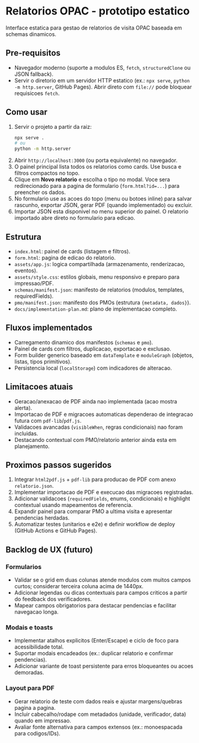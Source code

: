 # Relatorios OPAC - prototipo estatico

Interface estatica para gestao de relatorios de visita OPAC baseada em schemas dinamicos.

## Pre-requisitos

- Navegador moderno (suporte a modulos ES, `fetch`, `structuredClone` ou JSON fallback).
- Servir o diretorio em um servidor HTTP estatico (ex.: `npx serve`, `python -m http.server`, GitHub Pages). Abrir direto com `file://` pode bloquear requisicoes `fetch`.

## Como usar

1. Servir o projeto a partir da raiz:
   ```bash
   npx serve .
   # ou
   python -m http.server
   ```
2. Abrir `http://localhost:3000` (ou porta equivalente) no navegador.
3. O painel principal lista todos os relatorios como cards. Use busca e filtros compactos no topo.
4. Clique em **Novo relatorio** e escolha o tipo no modal. Voce sera redirecionado para a pagina de formulario (`form.html?id=...`) para preencher os dados.
5. No formulario use as acoes do topo (menu ou botoes inline) para salvar rascunho, exportar JSON, gerar PDF (quando implementado) ou excluir.
6. Importar JSON esta disponivel no menu superior do painel. O relatorio importado abre direto no formulario para edicao.

## Estrutura

- `index.html`: painel de cards (listagem e filtros).
- `form.html`: pagina de edicao do relatorio.
- `assets/app.js`: logica compartilhada (armazenamento, renderizacao, eventos).
- `assets/style.css`: estilos globais, menu responsivo e preparo para impressao/PDF.
- `schemas/manifest.json`: manifesto de relatorios (modulos, templates, requiredFields).
- `pmo/manifest.json`: manifesto dos PMOs (estrutura `{metadata, dados}`).
- `docs/implementation-plan.md`: plano de implementacao completo.

## Fluxos implementados

- Carregamento dinamico dos manifestos (`schemas` e `pmo`).
- Painel de cards com filtros, duplicacao, exportacao e exclusao.
- Form builder generico baseado em `dataTemplate` e `moduleGraph` (objetos, listas, tipos primitivos).
- Persistencia local (`localStorage`) com indicadores de alteracao.

## Limitacoes atuais

- Geracao/anexacao de PDF ainda nao implementada (acao mostra alerta).
- Importacao de PDF e migracoes automaticas dependerao de integracao futura com `pdf-lib`/`pdf.js`.
- Validacoes avancadas (`visibleWhen`, regras condicionais) nao foram incluidas.
- Destacando contextual com PMO/relatorio anterior ainda esta em planejamento.

## Proximos passos sugeridos

1. Integrar `html2pdf.js` + `pdf-lib` para producao de PDF com anexo `relatorio.json`.
2. Implementar importacao de PDF e execucao das migracoes registradas.
3. Adicionar validacoes (`requiredFields`, enums, condicionais) e highlight contextual usando mapeamentos de referencia.
4. Expandir painel para comparar PMO a ultima visita e apresentar pendencias herdadas.
5. Automatizar testes (unitarios e e2e) e definir workflow de deploy (GitHub Actions e GitHub Pages).

## Backlog de UX (futuro)

### Formularios
- Validar se o grid em duas colunas atende modulos com muitos campos curtos; considerar terceira coluna acima de 1440px.
- Adicionar legendas ou dicas contextuais para campos criticos a partir do feedback dos verificadores.
- Mapear campos obrigatorios para destacar pendencias e facilitar navegacao longa.

### Modais e toasts
- Implementar atalhos explicitos (Enter/Escape) e ciclo de foco para acessibilidade total.
- Suportar modais encadeados (ex.: duplicar relatorio e confirmar pendencias).
- Adicionar variante de toast persistente para erros bloqueantes ou acoes demoradas.

### Layout para PDF
- Gerar relatorio de teste com dados reais e ajustar margens/quebras pagina a pagina.
- Incluir cabecalho/rodape com metadados (unidade, verificador, data) quando em impressao.
- Avaliar fonte alternativa para campos extensos (ex.: monoespacada para codigos/IDs).
